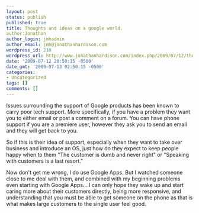 ```yaml
---
layout: post
status: publish
published: true
title: Thoughts and ideas on a google world.
author:Jonathan
author_login: jmhadmin
author_email: jmh@jonathanhardison.com
wordpress_id: 210
wordpress_url: http://www.jonathanhardison.com/index.php/2009/07/12/thoughts-and-ideas-on-a-google-world/
date: '2009-07-12 20:50:15 -0500'
date_gmt: '2009-07-13 02:50:15 -0500'
categories:
- Uncategorized
tags: []
comments: []
---
```

Issues surrounding the support of Google products has been known to carry poor tech support. More specifically, if you have a problem they want you to either email or post a comment on a forum. You can have phone support if you are a premiere user, however they ask you to send an email and they will get back to you.

So if this is their idea of support, especially when they want to take over business and introduce an OS, just how do they expect to keep people happy when to them "The customer is dumb and never right" or "Speaking with customers is a last resort."

Now don't get me wrong, I do use Google Apps. But I watched someone close to me deal with them, and combined with my beginning problems even starting with Google Apps... I can only hope they wake up and start caring more about their customers directly, being more responsive, and understanding that you must be able to get someone on the phone as that is what makes large customers to the single user feel good.
